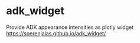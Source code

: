 # adk_widget
Provide ADK appearance intensities as plotly widget 
https://soerenjalas.github.io/adk_widget/
